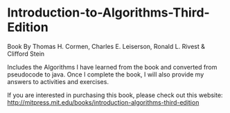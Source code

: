 # Introduction-to-Algorithms-Third-Edition
Book By Thomas H. Cormen, Charles E. Leiserson, Ronald L. Rivest & Clifford Stein

Includes the Algorithms I have learned from the book and converted from pseudocode to java. Once I complete the book, I will also provide my answers to activities and exercises.

If you are interested in purchasing this book, please check out this website:
http://mitpress.mit.edu/books/introduction-algorithms-third-edition

